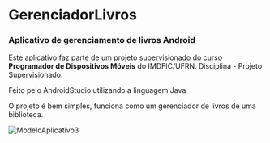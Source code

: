 # GerenciadorLivros
### Aplicativo de gerenciamento de livros Android

Este aplicativo faz parte de um projeto supervisionado do curso **Programador de Dispositivos Móveis** do IMDFIC/UFRN.
Disciplina - Projeto Supervisionado.

Feito pelo AndroidStudio utilizando a linguagem Java

O projeto é bem simples, funciona como um gerenciador de livros de uma biblioteca.

![ModeloAplicativo3](https://user-images.githubusercontent.com/73791375/128612102-ec2eda65-d443-458b-b118-e4b3975f8072.png)





